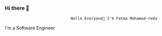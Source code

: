 ### Hi there 👋



                                 Hello Everyone👋 I'm Fatma Mohamed-reda
I'm a Software Engineer 

